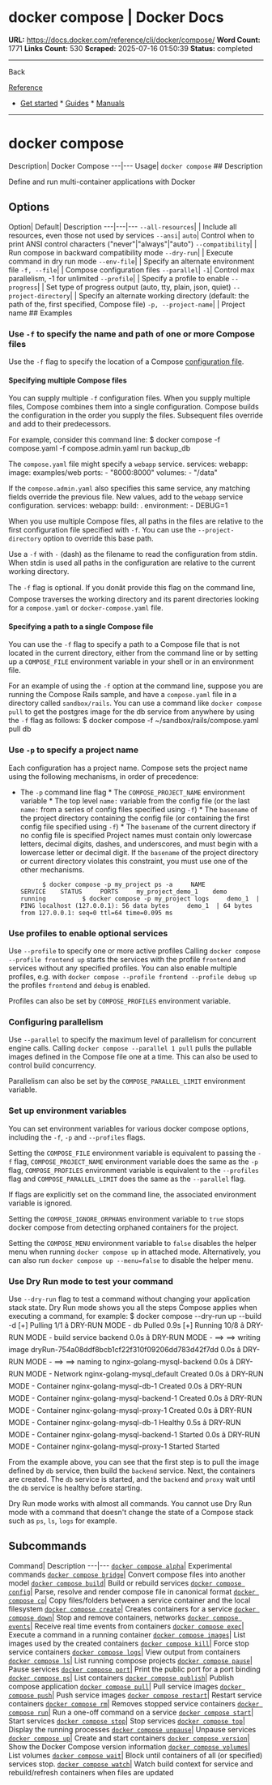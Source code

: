 # docker compose | Docker Docs

**URL:** https://docs.docker.com/reference/cli/docker/compose/
**Word Count:** 1771
**Links Count:** 530
**Scraped:** 2025-07-16 01:50:39
**Status:** completed

---

Back

[Reference](https://docs.docker.com/reference/)

  * [Get started](https://docs.docker.com/get-started/)   * [Guides](https://docs.docker.com/guides/)   * [Manuals](https://docs.docker.com/manuals/)

* * *

# docker compose

Description| Docker Compose   ---|---   Usage| `docker compose`      ## Description

Define and run multi-container applications with Docker

## Options

Option| Default| Description   ---|---|---   `--all-resources`| | Include all resources, even those not used by services   `--ansi`| `auto`| Control when to print ANSI control characters \("never"|"always"|"auto"\)      `--compatibility`| | Run compose in backward compatibility mode   `--dry-run`| | Execute command in dry run mode   `--env-file`| | Specify an alternate environment file   `-f, --file`| | Compose configuration files   `--parallel`| `-1`| Control max parallelism, -1 for unlimited   `--profile`| | Specify a profile to enable   `--progress`| | Set type of progress output \(auto, tty, plain, json, quiet\)   `--project-directory`| | Specify an alternate working directory   \(default: the path of the, first specified, Compose file\)   `-p, --project-name`| | Project name      ## Examples

### Use `-f` to specify the name and path of one or more Compose files

Use the `-f` flag to specify the location of a Compose [configuration file](https://docs.docker.com/reference/compose-file/).

#### Specifying multiple Compose files

You can supply multiple `-f` configuration files. When you supply multiple files, Compose combines them into a single configuration. Compose builds the configuration in the order you supply the files. Subsequent files override and add to their predecessors.

For example, consider this command line:               $ docker compose -f compose.yaml -f compose.admin.yaml run backup_db     

The `compose.yaml` file might specify a `webapp` service.               services:       webapp:         image: examples/web         ports:           - "8000:8000"         volumes:           - "/data"

If the `compose.admin.yaml` also specifies this same service, any matching fields override the previous file. New values, add to the `webapp` service configuration.               services:       webapp:         build: .         environment:           - DEBUG=1

When you use multiple Compose files, all paths in the files are relative to the first configuration file specified with `-f`. You can use the `--project-directory` option to override this base path.

Use a `-f` with `-` \(dash\) as the filename to read the configuration from stdin. When stdin is used all paths in the configuration are relative to the current working directory.

The `-f` flag is optional. If you donât provide this flag on the command line, Compose traverses the working directory and its parent directories looking for a `compose.yaml` or `docker-compose.yaml` file.

#### Specifying a path to a single Compose file

You can use the `-f` flag to specify a path to a Compose file that is not located in the current directory, either from the command line or by setting up a `COMPOSE_FILE` environment variable in your shell or in an environment file.

For an example of using the `-f` option at the command line, suppose you are running the Compose Rails sample, and have a `compose.yaml` file in a directory called `sandbox/rails`. You can use a command like `docker compose pull` to get the postgres image for the db service from anywhere by using the `-f` flag as follows:               $ docker compose -f ~/sandbox/rails/compose.yaml pull db     

### Use `-p` to specify a project name

Each configuration has a project name. Compose sets the project name using the following mechanisms, in order of precedence:

  * The `-p` command line flag   * The `COMPOSE_PROJECT_NAME` environment variable   * The top level `name:` variable from the config file \(or the last `name:` from a series of config files specified using `-f`\)   * The `basename` of the project directory containing the config file \(or containing the first config file specified using `-f`\)   * The `basename` of the current directory if no config file is specified Project names must contain only lowercase letters, decimal digits, dashes, and underscores, and must begin with a lowercase letter or decimal digit. If the `basename` of the project directory or current directory violates this constraint, you must use one of the other mechanisms.

              $ docker compose -p my_project ps -a     NAME                 SERVICE    STATUS     PORTS     my_project_demo_1    demo       running          $ docker compose -p my_project logs     demo_1  | PING localhost (127.0.0.1): 56 data bytes     demo_1  | 64 bytes from 127.0.0.1: seq=0 ttl=64 time=0.095 ms     

### Use profiles to enable optional services

Use `--profile` to specify one or more active profiles Calling `docker compose --profile frontend up` starts the services with the profile `frontend` and services without any specified profiles. You can also enable multiple profiles, e.g. with `docker compose --profile frontend --profile debug up` the profiles `frontend` and `debug` is enabled.

Profiles can also be set by `COMPOSE_PROFILES` environment variable.

### Configuring parallelism

Use `--parallel` to specify the maximum level of parallelism for concurrent engine calls. Calling `docker compose --parallel 1 pull` pulls the pullable images defined in the Compose file one at a time. This can also be used to control build concurrency.

Parallelism can also be set by the `COMPOSE_PARALLEL_LIMIT` environment variable.

### Set up environment variables

You can set environment variables for various docker compose options, including the `-f`, `-p` and `--profiles` flags.

Setting the `COMPOSE_FILE` environment variable is equivalent to passing the `-f` flag, `COMPOSE_PROJECT_NAME` environment variable does the same as the `-p` flag, `COMPOSE_PROFILES` environment variable is equivalent to the `--profiles` flag and `COMPOSE_PARALLEL_LIMIT` does the same as the `--parallel` flag.

If flags are explicitly set on the command line, the associated environment variable is ignored.

Setting the `COMPOSE_IGNORE_ORPHANS` environment variable to `true` stops docker compose from detecting orphaned containers for the project.

Setting the `COMPOSE_MENU` environment variable to `false` disables the helper menu when running `docker compose up` in attached mode. Alternatively, you can also run `docker compose up --menu=false` to disable the helper menu.

### Use Dry Run mode to test your command

Use `--dry-run` flag to test a command without changing your application stack state. Dry Run mode shows you all the steps Compose applies when executing a command, for example:               $ docker compose --dry-run up --build -d     [+] Pulling 1/1      â DRY-RUN MODE -  db Pulled                                                                                                                                                                                                               0.9s     [+] Running 10/8      â DRY-RUN MODE -    build service backend                                                                                                                                                                                                 0.0s      â DRY-RUN MODE -  ==> ==> writing image dryRun-754a08ddf8bcb1cf22f310f09206dd783d42f7dd                                                                                                                                                   0.0s      â DRY-RUN MODE -  ==> ==> naming to nginx-golang-mysql-backend                                                                                                                                                                            0.0s      â DRY-RUN MODE -  Network nginx-golang-mysql_default                                    Created                                                                                                                                           0.0s      â DRY-RUN MODE -  Container nginx-golang-mysql-db-1                                     Created                                                                                                                                           0.0s      â DRY-RUN MODE -  Container nginx-golang-mysql-backend-1                                Created                                                                                                                                           0.0s      â DRY-RUN MODE -  Container nginx-golang-mysql-proxy-1                                  Created                                                                                                                                           0.0s      â DRY-RUN MODE -  Container nginx-golang-mysql-db-1                                     Healthy                                                                                                                                           0.5s      â DRY-RUN MODE -  Container nginx-golang-mysql-backend-1                                Started                                                                                                                                           0.0s      â DRY-RUN MODE -  Container nginx-golang-mysql-proxy-1                                  Started                                     Started     

From the example above, you can see that the first step is to pull the image defined by `db` service, then build the `backend` service. Next, the containers are created. The `db` service is started, and the `backend` and `proxy` wait until the `db` service is healthy before starting.

Dry Run mode works with almost all commands. You cannot use Dry Run mode with a command that doesn't change the state of a Compose stack such as `ps`, `ls`, `logs` for example.

## Subcommands

Command| Description   ---|---   [`docker compose alpha`](https://docs.docker.com/reference/cli/docker/compose/alpha/)| Experimental commands   [`docker compose bridge`](https://docs.docker.com/reference/cli/docker/compose/bridge/)| Convert compose files into another model   [`docker compose build`](https://docs.docker.com/reference/cli/docker/compose/build/)| Build or rebuild services   [`docker compose config`](https://docs.docker.com/reference/cli/docker/compose/config/)| Parse, resolve and render compose file in canonical format   [`docker compose cp`](https://docs.docker.com/reference/cli/docker/compose/cp/)| Copy files/folders between a service container and the local filesystem   [`docker compose create`](https://docs.docker.com/reference/cli/docker/compose/create/)| Creates containers for a service   [`docker compose down`](https://docs.docker.com/reference/cli/docker/compose/down/)| Stop and remove containers, networks   [`docker compose events`](https://docs.docker.com/reference/cli/docker/compose/events/)| Receive real time events from containers   [`docker compose exec`](https://docs.docker.com/reference/cli/docker/compose/exec/)| Execute a command in a running container   [`docker compose images`](https://docs.docker.com/reference/cli/docker/compose/images/)| List images used by the created containers   [`docker compose kill`](https://docs.docker.com/reference/cli/docker/compose/kill/)| Force stop service containers   [`docker compose logs`](https://docs.docker.com/reference/cli/docker/compose/logs/)| View output from containers   [`docker compose ls`](https://docs.docker.com/reference/cli/docker/compose/ls/)| List running compose projects   [`docker compose pause`](https://docs.docker.com/reference/cli/docker/compose/pause/)| Pause services   [`docker compose port`](https://docs.docker.com/reference/cli/docker/compose/port/)| Print the public port for a port binding   [`docker compose ps`](https://docs.docker.com/reference/cli/docker/compose/ps/)| List containers   [`docker compose publish`](https://docs.docker.com/reference/cli/docker/compose/publish/)| Publish compose application   [`docker compose pull`](https://docs.docker.com/reference/cli/docker/compose/pull/)| Pull service images   [`docker compose push`](https://docs.docker.com/reference/cli/docker/compose/push/)| Push service images   [`docker compose restart`](https://docs.docker.com/reference/cli/docker/compose/restart/)| Restart service containers   [`docker compose rm`](https://docs.docker.com/reference/cli/docker/compose/rm/)| Removes stopped service containers   [`docker compose run`](https://docs.docker.com/reference/cli/docker/compose/run/)| Run a one-off command on a service   [`docker compose start`](https://docs.docker.com/reference/cli/docker/compose/start/)| Start services   [`docker compose stop`](https://docs.docker.com/reference/cli/docker/compose/stop/)| Stop services   [`docker compose top`](https://docs.docker.com/reference/cli/docker/compose/top/)| Display the running processes   [`docker compose unpause`](https://docs.docker.com/reference/cli/docker/compose/unpause/)| Unpause services   [`docker compose up`](https://docs.docker.com/reference/cli/docker/compose/up/)| Create and start containers   [`docker compose version`](https://docs.docker.com/reference/cli/docker/compose/version/)| Show the Docker Compose version information   [`docker compose volumes`](https://docs.docker.com/reference/cli/docker/compose/volumes/)| List volumes   [`docker compose wait`](https://docs.docker.com/reference/cli/docker/compose/wait/)| Block until containers of all \(or specified\) services stop.   [`docker compose watch`](https://docs.docker.com/reference/cli/docker/compose/watch/)| Watch build context for service and rebuild/refresh containers when files are updated
